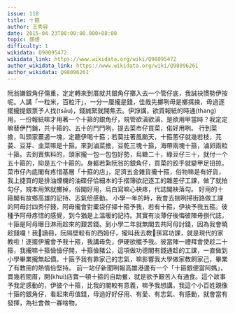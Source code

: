 ```yaml
---
issue: 118
title: 十箍
author: 王秀容
date: 2015-04-23T00:00:00.000+08:00
topic: 懷想
difficulty: 1
wikidata: Q98095472
wikidata_link: https://www.wikidata.org/wiki/Q98095472
author_wikidata_link: https://www.wikidata.org/wiki/Q98096261
author_wikidata: Q98096261
---
```

阮翁嫌銀角仔傷重，定定轉來到厝就共銀角仔擲入去一个管仔底，我誠袂慣勢伊按呢。人講「一粒米，百粒汗」，一分一厘攏是錢，佳哉先擲咧毋是擲挕捒，毋過逐擺攏提銀票予人找(tsāu)，錢誠緊就開焦去。伊諍講，欲買報紙的時通(thang)用，一份報紙嘛才用著一个十箍的銀角仔，規管欲滇欲滇，是欲用甲當時？我定定嘛替伊鬥銷，共十箍的、五十的鬥鬥咧，提去菜市仔買菜，偌好用咧。
行到菜擔，叫頭家薑遏一塊，定聽伊喝十箍；若莫拄著風颱天，十箍蔥仔就幾若枝，芫荽、豆芽、韭菜嘛是十箍。來到滷菜擔，豆乾三塊十箍，海帶兩塊十箍，滷卵兩粒十箍。去到賣焦料的，頭家攏一包一包包好勢，烏糖二十，綠豆仔三十，就付一个五十箍的，抑是五个十箍的。身軀若紮阮翁的銀角仔，買菜的跤手就變甲足扭掠。菜市仔內底閣有疼惜基層「十箍的店」，足濟五金雜貨攏十箍，俗物嘛是有好貨，我上捷買的是排油煙機的油碟仔佮細本的手摺簿欲記逐工的雜差仔工課，做了就拍勾仔，規本用煞就擲掉，俗閣好用，烏白寫嘛心袂疼，代誌閣袂落勾。
好用的十箍閣有故鄉高雄的記持、志氣佮感動。
小學一年的時，我會去揣咧掃街路做工課的阿母討四秀仔錢，阿母攏會對橐袋仔撏十箍予我，若有十箍，伊袂予我五箍。彼種予阿母疼惜的感覺，到今猶是上溫暖的記持。其實有淡薄仔後悔彼陣毋捌代誌，十箍是阿母曝日淋雨趁來的艱苦錢。到小學二年就無閣去共阿母討錢，因為我會曉趁錢囉！我𠢕讀冊，阮隔壁較有的西姆仔，攏叫我去教𪜶孫寫功課，就是現代的家教啦！逐擺伊攏會予我十箍，我講毋免，伊硬欲櫼予我。彼當陣一禮拜會使趁二十箍，我攏嘛十箍儉儉仔開，十箍儉豬公，這項做功德閣有錢通趁的工課，一直做到小學畢業攏無起價。十箍予我有靠家己的志氣，嘛影響我大學做家教飼家己，畢業了有教冊的熱情佮堅持。
前一站仔新聞咧報高雄港邊有一个「十箍銀便當阿媽」，賣幾若間厝，開(khui)店賣一頓十箍的自助餐，就是欲予艱苦人有通食。這个故事予我足感動的，伊彼个十箍，比我的閣較有意義，嘛予我想講，我這个小百姓親像十箍的銀角仔，看起來毋值錢，毋過好好仔用、有愛、有志氣、有感動，就會當有發揮，為社會做一寡啥物。
